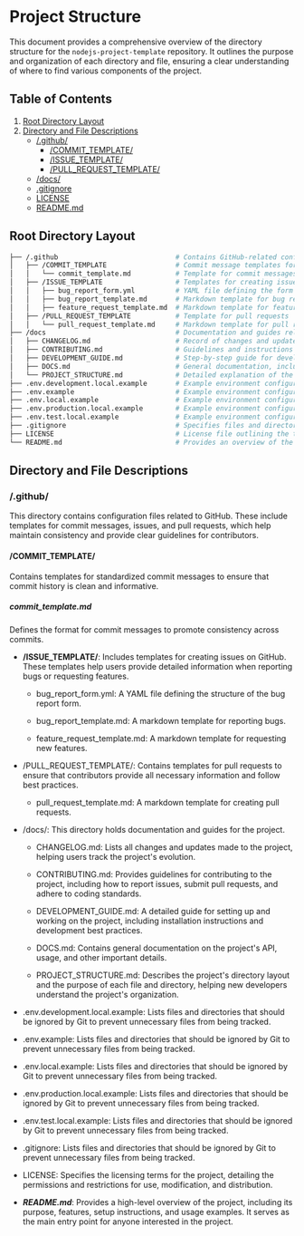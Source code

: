 # Project Structure

This document provides a comprehensive overview of the directory structure for the `nodejs-project-template` repository. It outlines the purpose and organization of each directory and file, ensuring a clear understanding of where to find various components of the project.

## Table of Contents

1. [Root Directory Layout](#root-directory-layout)
2. [Directory and File Descriptions](#directory-and-file-descriptions)
   - [/.github/](#github)
     - [/COMMIT_TEMPLATE/](#commit-template)
     - [/ISSUE_TEMPLATE/](#issue-template)
     - [/PULL_REQUEST_TEMPLATE/](#pull-request-template)
   - [/docs/](#docs)
   - [.gitignore](#gitignore)
   - [LICENSE](#license)
   - [README.md](#readmemd)

## Root Directory Layout

```bash
├── /.github                             # Contains GitHub-related configuration files
│   ├── /COMMIT_TEMPLATE                 # Commit message templates for standardized commit messages
│   │   └── commit_template.md           # Template for commit messages to maintain consistency
│   ├── /ISSUE_TEMPLATE                  # Templates for creating issues
│   │   ├── bug_report_form.yml          # YAML file defining the form for reporting bugs
│   │   ├── bug_report_template.md       # Markdown template for bug reports
│   │   ├── feature_request_template.md  # Markdown template for feature requests
│   ├── /PULL_REQUEST_TEMPLATE           # Template for pull requests
│   │   └── pull_request_template.md     # Markdown template for pull requests to ensure all necessary information is provided
├── /docs                                # Documentation and guides related to the project
│   ├── CHANGELOG.md                     # Record of changes and updates made to the project over time
│   ├── CONTRIBUTING.md                  # Guidelines and instructions for contributing to the project
│   ├── DEVELOPMENT_GUIDE.md             # Step-by-step guide for developers to set up and work on the project
│   ├── DOCS.md                          # General documentation, including API details, usage instructions, and best practices
│   └── PROJECT_STRUCTURE.md             # Detailed explanation of the project's directory structure and file purposes
├── .env.development.local.example       # Example environment configuration file for development environment
├── .env.example                         # Example environment configuration file for local development
├── .env.local.example                   # Example environment configuration file for local overrides
├── .env.production.local.example        # Example environment configuration file for production environment
├── .env.test.local.example              # Example environment configuration file for testing environment
├── .gitignore                           # Specifies files and directories to be ignored by Git
├── LICENSE                              # License file outlining the terms under which the project is distributed
└── README.md                            # Provides an overview of the project, including its purpose, setup instructions, and usage
```

## Directory and File Descriptions

### /.github/

This directory contains configuration files related to GitHub. These include templates for commit messages, issues, and pull requests, which help maintain consistency and provide clear guidelines for contributors.

#### /COMMIT_TEMPLATE/

Contains templates for standardized commit messages to ensure that commit history is clean and informative.

##### commit_template.md

Defines the format for commit messages to promote consistency across commits.

- **/ISSUE_TEMPLATE/**: Includes templates for creating issues on GitHub. These templates help users provide detailed information when reporting bugs or requesting features.

  - bug_report_form.yml: A YAML file defining the structure of the bug report form.

  - bug_report_template.md: A markdown template for reporting bugs.

  - feature_request_template.md: A markdown template for requesting new features.

- /PULL_REQUEST_TEMPLATE/: Contains templates for pull requests to ensure that contributors provide all necessary information and follow best practices.

  - pull_request_template.md: A markdown template for creating pull requests.

- /docs/: This directory holds documentation and guides for the project.

  - CHANGELOG.md: Lists all changes and updates made to the project, helping users track the project's evolution.

  - CONTRIBUTING.md: Provides guidelines for contributing to the project, including how to report issues, submit pull requests, and adhere to coding standards.

  - DEVELOPMENT_GUIDE.md: A detailed guide for setting up and working on the project, including installation instructions and development best practices.

  - DOCS.md: Contains general documentation on the project's API, usage, and other important details.

  - PROJECT_STRUCTURE.md: Describes the project's directory layout and the purpose of each file and directory, helping new developers understand the project's organization.

- .env.development.local.example: Lists files and directories that should be ignored by Git to prevent unnecessary files from being tracked.

- .env.example: Lists files and directories that should be ignored by Git to prevent unnecessary files from being tracked.

- .env.local.example: Lists files and directories that should be ignored by Git to prevent unnecessary files from being tracked.

- .env.production.local.example: Lists files and directories that should be ignored by Git to prevent unnecessary files from being tracked.

- .env.test.local.example: Lists files and directories that should be ignored by Git to prevent unnecessary files from being tracked.

- .gitignore: Lists files and directories that should be ignored by Git to prevent unnecessary files from being tracked.

- LICENSE: Specifies the licensing terms for the project, detailing the permissions and restrictions for use, modification, and distribution.

- **_README.md_**: Provides a high-level overview of the project, including its purpose, features, setup instructions, and usage examples. It serves as the main entry point for anyone interested in the project.
